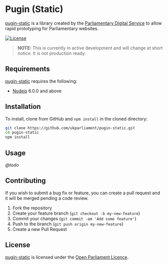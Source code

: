 # Pugin (Static)
[pugin-static][pugin-static] is a library created by the [Parliamentary Digital Service][pds] to allow rapid prototyping for Parliamentary websites.

[![License][shield-license]][info-license]

> **NOTE:** This is currently in active development and will change at short notice. It is not production ready.

## Requirements
[pugin-static][pugin-static] requires the following:

* [Nodejs][nodejs] 6.0.0 and above

## Installation
To install, clone from GitHub and `npm install` in the cloned directory:

```bash
git clone https://github.com/ukparliament/pugin-static.git
cd pugin-static
npm install
```

## Usage
*@todo*

## Contributing
If you wish to submit a bug fix or feature, you can create a pull request and it will be merged pending a code review.

1. Fork the repository
1. Create your feature branch (`git checkout -b my-new-feature`)
1. Commit your changes (`git commit -am 'Add some feature'`)
1. Push to the branch (`git push origin my-new-feature`)
1. Create a new Pull Request

## License
[pugin-static][pugin-static] is licensed under the [Open Parliament Licence][info-license].

[nodejs]:          http://nodejs.org

[pugin-static]:    https://github.com/ukparliament/pugin-static
[pds]:             https://www.parliament.uk/mps-lords-and-offices/offices/bicameral/parliamentary-digital-service/

[info-license]:    http://www.parliament.uk/site-information/copyright/open-parliament-licence/
[shield-license]:  https://img.shields.io/badge/license-Open%20Parliament%20Licence-blue.svg

